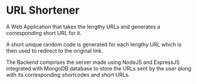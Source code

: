# URL Shortener

A Web Application that takes the lengthy URLs and generates a corresponding short URL for it.

A short unique random code is generated for each lengthy URL which is then used to redirect to the original link.

The Backend comprises the server made using NodeJS and ExpressJS integrated with MongoDB database to store the
URLs sent by the user along with its corresponding shortcodes and short URLs.
